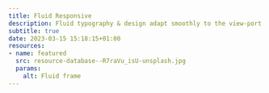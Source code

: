 ```yaml
---
title: Fluid Responsive
description: Fluid typography & design adapt smoothly to the view-port
subtitle: true
date: 2023-03-15 15:18:15+01:00
resources:
- name: featured
  src: resource-database--R7raVu_isU-unsplash.jpg
  params:
    alt: Fluid frame
---
```

